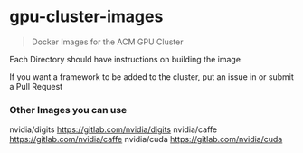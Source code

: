 # gpu-cluster-images
> Docker Images for the ACM GPU Cluster

Each Directory should have instructions on building the image 

If you want a framework to be added to the cluster, put an issue in or submit a Pull Request 

### Other Images you can use 

nvidia/digits https://gitlab.com/nvidia/digits
nvidia/caffe https://gitlab.com/nvidia/caffe
nvidia/cuda https://gitlab.com/nvidia/cuda
